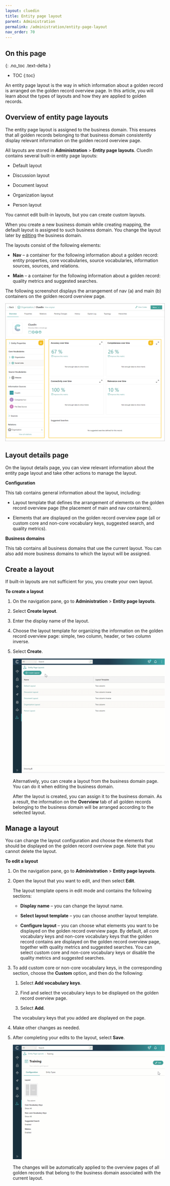 ```yaml
---
layout: cluedin
title: Entity page layout
parent: Administration
permalink: /administration/entity-page-layout
nav_order: 70
---
```

## On this page
{: .no_toc .text-delta }
- TOC
{:toc}

An entity page layout is the way in which information about a golden record is arranged on the golden record overview page. In this article, you will learn about the types of layouts and how they are applied to golden records.

## Overview of entity page layouts

The entity page layout is assigned to the business domain. This ensures that all golden records belonging to that business domain consistently display relevant information on the golden record overview page.

All layouts are stored in **Administration** > **Entity page layouts**. CluedIn contains several built-in entity page layouts:

- Default layout

- Discussion layout

- Document layout

- Organization layout

- Person layout

You cannot edit built-in layouts, but you can create custom layouts.

When you create a new business domain while creating mapping, the default layout is assigned to such business domain. You change the layout later by [editing](/management/entity-type#manage-an-entity-type) the business domain.

The layouts consist of the following elements:

- **Nav** – a container for the following information about a golden record: entity properties, core vocabularies, source vocabularies, information sources, sources, and relations.

- **Main** – a container for the following information about a golden record: quality metrics and suggested searches.

The following screenshot displays the arrangement of nav (a) and main (b) containers on the golden record overview page.

![golden-record-overview.png](../../assets/images/administration/entity-page-layout/golden-record-overview.png)

## Layout details page

On the layout details page, you can view relevant information about the entity page layout and take other actions to manage the layout.

**Configuration**

This tab contains general information about the layout, including:

- Layout template that defines the arrangement of elements on the golden record overview page (the placement of main and nav containers).

- Elements that are displayed on the golden record overview page (all or custom core and non-core vocabulary keys, suggested search, and quality metrics).

**Business domains**

This tab contains all business domains that use the current layout. You can also add more business domains to which the layout will be assigned.

## Create a layout

If built-in layouts are not sufficient for you, you create your own layout.

**To create a layout**

1. On the navigation pane, go to **Administration** > **Entity page layouts**.

1. Select **Create layout**.

1. Enter the display name of the layout.

1. Choose the layout template for organizing the information on the golden record overview page: simple, two column, header, or two column inverse.

1. Select **Create**.

    ![create-layout.gif](../../assets/images/administration/entity-page-layout/create-layout.gif)

    Alternatively, you can create a layout from the business domain page. You can do it when editing the business domain.

    After the layout is created, you can assign it to the business domain. As a result, the information on the **Overview** tab of all golden records belonging to the business domain will be arranged according to the selected layout.

## Manage a layout

You can change the layout configuration and choose the elements that should be displayed on the golden record overview page. Note that you cannot delete the layout.

**To edit a layout**

1. On the navigation pane, go to **Administration** > **Entity page layouts**.

1. Open the layout that you want to edit, and then select **Edit**.

    The layout template opens in edit mode and contains the following sections:

    - **Display name** – you can change the layout name.

    - **Select layout template** – you can choose another layout template.

    - **Configure layout** – you can choose what elements you want to be displayed on the golden record overview page. By default, all core vocabulary keys and non-core vocabulary keys that the golden record contains are displayed on the golden record overview page, together with quality metrics and suggested searches. You can select custom core and non-core vocabulary keys or disable the quality metrics and suggested searches.

1. To add custom core or non-core vocabulary keys, in the corresponding section, choose the **Custom** option, and then do the following:

    1. Select **Add vocabulary keys**.

    1. Find and select the vocabulary keys to be displayed on the golden record overview page.

    1. Select **Add**.

    The vocabulary keys that you added are displayed on the page.

1. Make other changes as needed.

1. After completing your edits to the layout, select **Save**.

    ![edit-layout.gif](../../assets/images/administration/entity-page-layout/edit-layout.gif)

    The changes will be automatically applied to the overview pages of all golden records that belong to the business domain associated with the current layout.